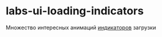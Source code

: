 # labs-ui-loading-indicators

Множество интересных анимаций [индикаторов] загрузки


[индикаторов]:<https://s-media-cache-ak0.pinimg.com/originals/d9/ec/4f/d9ec4fcbaf07362b9dd24694c4a30f31.gif>
